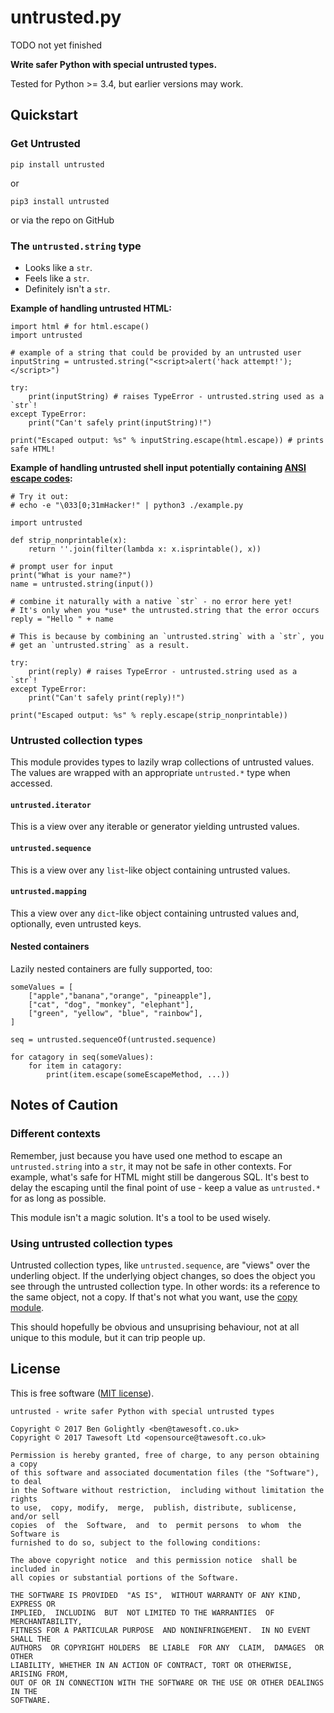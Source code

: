 # untrusted.py

TODO not yet finished


**Write safer Python with special untrusted types.**

Tested for Python >= 3.4, but earlier versions may work.

## Quickstart

### Get Untrusted

    pip install untrusted

or

    pip3 install untrusted

or via the repo on GitHub


### The `untrusted.string` type

* Looks like a `str`.
* Feels like a `str`.
* Definitely isn't a `str`.

**Example of handling untrusted HTML:**


    import html # for html.escape()
    import untrusted

    # example of a string that could be provided by an untrusted user
    inputString = untrusted.string("<script>alert('hack attempt!');</script>")

    try:
        print(inputString) # raises TypeError - untrusted.string used as a `str`!
    except TypeError:
        print("Can't safely print(inputString)!")

    print("Escaped output: %s" % inputString.escape(html.escape)) # prints safe HTML!


**Example of handling untrusted shell input potentially containing [ANSI escape codes](https://en.wikipedia.org/wiki/ANSI_escape_code):**


    # Try it out:
    # echo -e "\033[0;31mHacker!" | python3 ./example.py

    import untrusted

    def strip_nonprintable(x):
        return ''.join(filter(lambda x: x.isprintable(), x))

    # prompt user for input
    print("What is your name?")
    name = untrusted.string(input())

    # combine it naturally with a native `str` - no error here yet!
    # It's only when you *use* the untrusted.string that the error occurs
    reply = "Hello " + name

    # This is because by combining an `untrusted.string` with a `str`, you
    # get an `untrusted.string` as a result.

    try:
        print(reply) # raises TypeError - untrusted.string used as a `str`!
    except TypeError:
        print("Can't safely print(reply)!")

    print("Escaped output: %s" % reply.escape(strip_nonprintable))


### Untrusted collection types

This module provides types to lazily wrap collections of untrusted values.
The values are wrapped with an appropriate `untrusted.*` type when accessed.

#### `untrusted.iterator`

This is a view over any iterable or generator yielding untrusted values.

#### `untrusted.sequence`

This is a view over any `list`-like object containing untrusted values.

#### `untrusted.mapping`

This a view over any `dict`-like object containing untrusted values and,
optionally, even untrusted keys.

#### Nested containers

Lazily nested containers are fully supported, too:

    someValues = [
        ["apple","banana","orange", "pineapple"],
        ["cat", "dog", "monkey", "elephant"],
        ["green", "yellow", "blue", "rainbow"],
    ]

    seq = untrusted.sequenceOf(untrusted.sequence)

    for catagory in seq(someValues):
        for item in catagory:
            print(item.escape(someEscapeMethod, ...))



## Notes of Caution

### Different contexts

Remember, just because you have used one method to escape an `untrusted.string`
into a `str`, it may not be safe in other contexts. For example, what's safe
for HTML might still be dangerous SQL. It's best to delay the escaping until
the final point of use - keep a value as `untrusted.*` for as long as possible.

This module isn't a magic solution. It's a tool to be used wisely.


### Using untrusted collection types

Untrusted collection types, like `untrusted.sequence`, are "views" over the
underling object. If the underlying object changes, so does the object you
see through the untrusted collection type. In other words: its a reference
to the same object, not a copy. If that's not what you want, use the
[copy module](https://docs.python.org/3.4/library/copy.html).

This should hopefully be obvious and unsuprising behaviour, not at all unique
to this module, but it can trip people up.


## License

This is free software ([MIT license](https://www.tawesoft.co.uk/kb/article/mit-license-faq)).

    untrusted - write safer Python with special untrusted types

    Copyright © 2017 Ben Golightly <ben@tawesoft.co.uk>
    Copyright © 2017 Tawesoft Ltd <opensource@tawesoft.co.uk>

    Permission is hereby granted, free of charge, to any person obtaining a copy
    of this software and associated documentation files (the "Software"), to deal
    in the Software without restriction,  including without limitation the rights
    to use,  copy, modify,  merge,  publish, distribute, sublicense,  and/or sell
    copies  of  the  Software,  and  to  permit persons  to whom  the Software is
    furnished to do so, subject to the following conditions:

    The above copyright notice  and this permission notice  shall be  included in
    all copies or substantial portions of the Software.

    THE SOFTWARE IS PROVIDED  "AS IS",  WITHOUT WARRANTY OF ANY KIND,  EXPRESS OR
    IMPLIED,  INCLUDING  BUT  NOT LIMITED TO THE WARRANTIES  OF  MERCHANTABILITY,
    FITNESS FOR A PARTICULAR PURPOSE  AND NONINFRINGEMENT.  IN NO EVENT SHALL THE
    AUTHORS  OR COPYRIGHT HOLDERS  BE LIABLE  FOR ANY  CLAIM,  DAMAGES  OR  OTHER
    LIABILITY, WHETHER IN AN ACTION OF CONTRACT, TORT OR OTHERWISE, ARISING FROM,
    OUT OF OR IN CONNECTION WITH THE SOFTWARE OR THE USE OR OTHER DEALINGS IN THE
    SOFTWARE.

